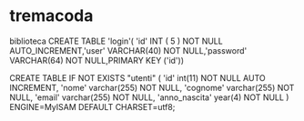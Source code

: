 # tremacoda
biblioteca
CREATE TABLE 'login'( 'id' INT ( 5 ) NOT NULL AUTO_INCREMENT,'user' VARCHAR(40) NOT NULL,'password' VARCHAR(64) NOT NULL,PRIMARY KEY ('id'))


CREATE TABLE IF NOT EXISTS "utenti" (
      'id' int(11) NOT NULL AUTO INCREMENT,
      'nome' varchar(255) NOT NULL,
      'cognome' varchar(255) NOT NULL,
      'email' varchar(255) NOT NULL,
      'anno_nascita' year(4) NOT NULL
    ) ENGINE=MyISAM DEFAULT CHARSET=utf8;